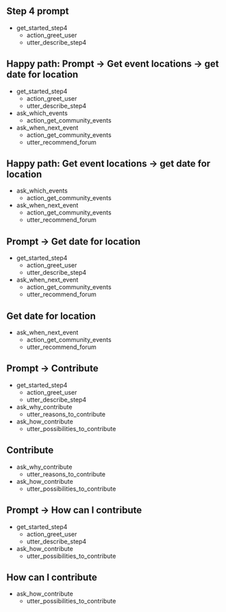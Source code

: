 ## Step 4 prompt
* get_started_step4
    - action_greet_user
    - utter_describe_step4
    
## Happy path: Prompt -> Get event locations -> get date for location 
* get_started_step4
    - action_greet_user
    - utter_describe_step4
* ask_which_events
    - action_get_community_events
* ask_when_next_event
    - action_get_community_events
    - utter_recommend_forum

## Happy path: Get event locations -> get date for location  
* ask_which_events
    - action_get_community_events
* ask_when_next_event
    - action_get_community_events
    - utter_recommend_forum

## Prompt -> Get date for location
* get_started_step4
    - action_greet_user
    - utter_describe_step4
* ask_when_next_event
    - action_get_community_events
    - utter_recommend_forum
    
## Get date for location
* ask_when_next_event
    - action_get_community_events
    - utter_recommend_forum

## Prompt -> Contribute
* get_started_step4
    - action_greet_user
    - utter_describe_step4
* ask_why_contribute
    - utter_reasons_to_contribute
* ask_how_contribute
    - utter_possibilities_to_contribute

## Contribute
* ask_why_contribute
    - utter_reasons_to_contribute
* ask_how_contribute
    - utter_possibilities_to_contribute

## Prompt -> How can I contribute
* get_started_step4
    - action_greet_user
    - utter_describe_step4
* ask_how_contribute
    - utter_possibilities_to_contribute
    
## How can I contribute
* ask_how_contribute
    - utter_possibilities_to_contribute
